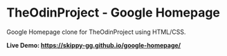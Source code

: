 # TheOdinProject - Google Homepage
Google Homepage clone for TheOdinProject using HTML/CSS.

**Live Demo: https://skippy-gg.github.io/google-homepage/**